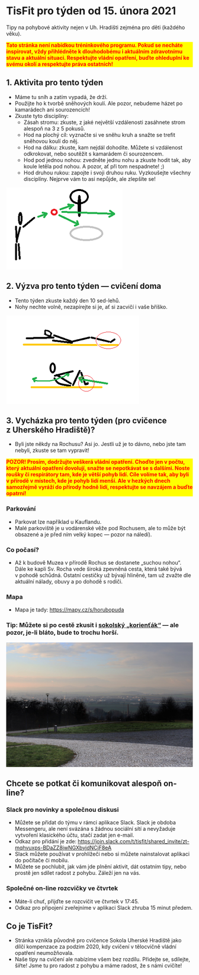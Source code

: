 # TisFit pro týden od 15. února 2021
Tipy na pohybové aktivity nejen v Uh. Hradišti zejména pro děti (každého věku).

<strong><div style="color: red; background-color: yellow">Tato stránka není nabídkou tréninkového programu. Pokud se necháte inspirovat, vždy přihlédněte k&nbsp;dlouhodobému i&nbsp;aktuálním zdravotnímu stavu a&nbsp;aktuální situaci. Respektujte vládní opatření, buďte ohleduplní ke svému okolí a&nbsp;respektujte práva ostatních!</div></strong>

## 1. Aktivita pro tento týden
* Máme tu sníh a&nbsp;zatím vypadá, že drží.
* Použijte ho k&nbsp;tvorbě sněhových koulí. Ale pozor, nebudeme házet po kamarádech ani sourozencích!
* Zkuste tyto disciplíny:
    - Zásah stromu: zkuste, z&nbsp;jaké největší vzdálenosti zasáhnete strom alespoň na 3 z&nbsp;5 pokusů.
    - Hod na plochý cíl: vyznačte si ve sněhu kruh a&nbsp;snažte se trefit sněhovou koulí do něj.
    - Hod na dálku: zkuste, kam nejdál dohodíte. Můžete si vzdálenost odkrokovat, nebo soutěžit s&nbsp;kamarádem či sourozencem.
    - Hod pod jednou nohou: zvedněte jednu nohu a zkuste hodit tak, aby koule letěla pod nohou. A&nbsp;pozor, ať při tom nespadnete! ;)
    - Hod druhou rukou: zapojte i&nbsp;svoji druhou ruku. Vyzkoušejte všechny disciplíny. Nejprve vám to asi nepůjde, ale zlepšíte se!


![Hod sněhovou koulí](obrazky/aktivita_hod-snehovou-kouli.png)

## 2. Výzva pro tento týden &mdash; cvičení doma
* Tento týden zkuste každý den 10 sed-lehů.
* Nohy nechte volně, nezapírejte si je, ať si zacvičí i&nbsp;vaše bříško.

![Sed-leh](obrazky/cvik_sed-leh.png)

## 3. Vycházka pro tento týden (pro cvičence z&nbsp;Uherského Hradiště)?
* Byli jste někdy na Rochusu? Asi jo. Jestli už je to dávno, nebo jste tam nebyli, zkuste se tam vypravit!

<strong><div style="color: red; background-color: yellow">POZOR! Prosím, dodržujte veškerá vládní opatření. Choďte jen v&nbsp;počtu, který aktuální opatření dovolují, snažte se nepotkávat se s&nbsp;dalšími. Noste roušky či respirátory tam, kde je větší pohyb lidí. Cíle volíme tak, aby byli v&nbsp;přírodě v&nbsp;místech, kde je pohyb lidí menší. Ale v&nbsp;hezkých dnech samozřejmě vyráží do přírody hodně lidí, respektujte se navzájem a&nbsp;buďte opatrní!</div></strong>

### Parkování
* Parkovat lze například u&nbsp;Kauflandu. 
* Malé parkoviště je u vodárenské věže pod Rochusem, ale to může být obsazené a&nbsp;je před ním velký kopec — pozor na náledí).
### Co počasí?
* Až k&nbsp;budově Muzea v&nbsp;přírodě Rochus se dostanete „suchou nohou“. Dále ke kapli Sv. Rocha vede široká zpevněná cesta, která také bývá v&nbsp;pohodě schůdná. Ostatní cestičky už bývají hliněné, tam už zvažte dle aktuální nálady, obuvy a&nbsp;po dohodě s&nbsp;rodiči.
### Mapa
* Mapa je tady: https://mapy.cz/s/horubopuda
### Tip: Můžete si po cestě zkusit i&nbsp;[sokolský „korienťák“](https://sites.google.com/sokol.eu/hradistsky-korientak/korien%C5%A5%C3%A1k-2) &mdash; ale pozor, je-li bláto, bude to trochu horší.

![Zimní výhled pod Rochusem.](obrazky/vychazky_pod-rochusem.jpg)


## Chcete se potkat či komunikovat alespoň on-line?

### Slack pro novinky a společnou diskusi
- Můžete se přidat do týmu v rámci aplikace Slack. Slack je obdoba Messengeru, ale není svázána s&nbsp;žádnou sociální sítí a&nbsp;nevyžaduje vytvoření klasického účtu, stačí zadat jen e-mail.
- Odkaz pro přidání je zde: 
https://join.slack.com/t/tisfit/shared_invite/zt-mqhvuxps-BDaZZ8jwNGXbvjdNCjF8eA
- Slack můžete používat v&nbsp;prohlížeči nebo si můžete nainstalovat aplikaci do počítače či mobilu.
- Můžete se pochlubit, jak vám jde plnění aktivit, dát ostatním tipy, nebo prostě jen sdílet radost z&nbsp;pohybu. Záleží jen na vás.

### Společné on-line rozcvičky ve čtvrtek
- Máte-li chuť, přijďte se rozcvičit ve čtvrtek v 17:45.
- Odkaz pro připojení zveřejníme v aplikaci Slack zhruba 15&nbsp;minut předem.


## Co je TisFit?
* Stránka vznikla původně pro cvičence Sokola Uherské Hradiště jako dílčí kompenzace za podzim 2020, kdy cvičení v&nbsp;tělocvičně vládní opatření neumožňovala.
* Naše tipy na cvičení ale nabízíme všem bez rozdílu. Přidejte se, sdílejte, šiřte! Jsme tu pro radost z&nbsp;pohybu a&nbsp;máme radost, že s&nbsp;námi cvičíte!

